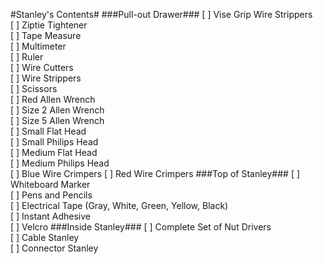 #Stanley's Contents#
###Pull-out Drawer###
[ ] Vise Grip Wire Strippers  
[ ] Ziptie Tightener  
[ ] Tape Measure  
[ ] Multimeter  
[ ] Ruler  
[ ] Wire Cutters  
[ ] Wire Strippers  
[ ] Scissors  
[ ] Red Allen Wrench  
[ ] Size 2 Allen Wrench  
[ ] Size 5 Allen Wrench  
[ ] Small Flat Head  
[ ] Small Philips Head  
[ ] Medium Flat Head  
[ ] Medium Philips Head  
[ ] Blue Wire Crimpers
[ ] Red Wire Crimpers
###Top of Stanley###
[ ] Whiteboard Marker  
[ ] Pens and Pencils  
[ ] Electrical Tape (Gray, White, Green, Yellow, Black)  
[ ] Instant Adhesive  
[ ] Velcro
###Inside Stanley###
[ ] Complete Set of Nut Drivers  
[ ] Cable Stanley  
[ ] Connector Stanley
